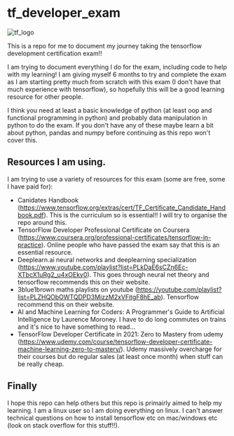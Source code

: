 # tf_developer_exam

![tf_logo](https://user-images.githubusercontent.com/47508257/132955144-5fe2ff22-1a8e-43b5-a205-31546fd86b7a.jpg)



This is a repo for me to document my journey taking the tensorflow development certification exam!!

I am trying to document everything I do for the exam, including code to help with my learning! I am giving myself 6 months to try and complete the exam as I am starting pretty much from scratch with this exam (I don't have that much experience with tensorflow), so hopefully this will be a good learning resource for other people.

I think you need at least a basic knowledge of python (at least oop and functional programming in python) and probably data manipulation in python to do the exam. If you don't have any of these maybe learn a bit about python, pandas and numpy before continuing as this repo won't cover this. 


## Resources I am using.
I am trying to use a variety of resources for this exam (some are free, some I have paid for):

- Canidates Handbook (https://www.tensorflow.org/extras/cert/TF_Certificate_Candidate_Handbook.pdf). This is the curriculum so is essential!! I will try to organise the repo around this.
- TensorFlow Developer Professional Certificate on Coursera (https://www.coursera.org/professional-certificates/tensorflow-in-practice). Online people who have passed the exam say that this is an essential resource.
- Deeplearn.ai neural networks and deeplearning specialization (https://www.youtube.com/playlist?list=PLkDaE6sCZn6Ec-XTbcX1uRg2_u4xOEky0). This goes through neural net theory and tensorflow recommends this on their website.
- 3blue1brown maths playlists on youtube (https://youtube.com/playlist?list=PLZHQObOWTQDPD3MizzM2xVFitgF8hE_ab). Tensorflow recommend this on their website.
- AI and Machine Learning for Coders: A Programmer's Guide to Artificial Intelligence by Laurence Moroney. I have to do long commutes on trains and it's nice to have something to read...
- TensorFlow Developer Certificate in 2021: Zero to Mastery from udemy (https://www.udemy.com/course/tensorflow-developer-certificate-machine-learning-zero-to-mastery/). Udemy massively overcharge for their courses but do regular sales (at least once month) when stuff can be really cheap.


## Finally

I hope this repo can help others but this repo is primairly aimed to help my learning. I am a linux user so I am doing everything on linux. I can't answer technical questions on how to install tensorflow etc on mac/windows etc (look on stack overflow for this stuff!!).
